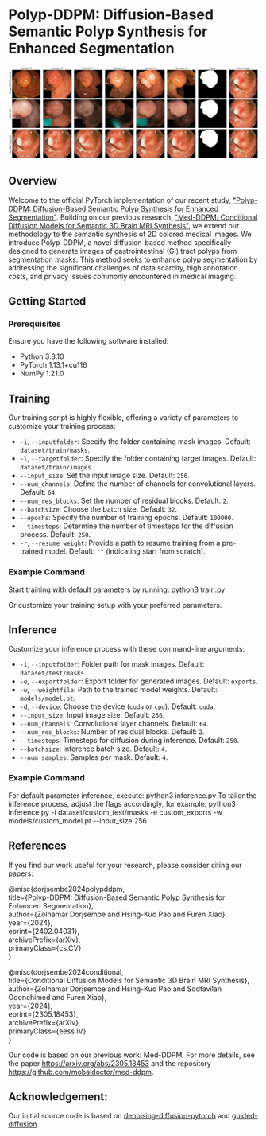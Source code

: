 <!-- #region -->
# Polyp-DDPM: Diffusion-Based Semantic Polyp Synthesis for Enhanced Segmentation

![Polyp-DDPM comparison](./figure.png "Comparison of synthetic images")


## Overview

Welcome to the official PyTorch implementation of our recent study, ["Polyp-DDPM: Diffusion-Based Semantic Polyp Synthesis for Enhanced Segmentation"](https://arxiv.org/abs/2402.04031). Building on our previous research, ["Med-DDPM: Conditional Diffusion Models for Semantic 3D Brain MRI Synthesis"](https://arxiv.org/abs/2305.18453), we extend our methodology to the semantic synthesis of 2D colored medical images. We introduce Polyp-DDPM, a novel diffusion-based method specifically designed to generate images of gastrointestinal (GI) tract polyps from segmentation masks. This method seeks to enhance polyp segmentation by addressing the significant challenges of data scarcity, high annotation costs, and privacy issues commonly encountered in medical imaging.

## Getting Started

### Prerequisites

Ensure you have the following software installed:

- Python 3.8.10
- PyTorch 1.13.1+cu116
- NumPy 1.21.0

## Training

Our training script is highly flexible, offering a variety of parameters to customize your training process:

- `-i`, `--inputfolder`: Specify the folder containing mask images. Default: `dataset/train/masks`.
- `-l`, `--targetfolder`: Specify the folder containing target images. Default: `dataset/train/images`.
- `--input_size`: Set the input image size. Default: `256`.
- `--num_channels`: Define the number of channels for convolutional layers. Default: `64`.
- `--num_res_blocks`: Set the number of residual blocks. Default: `2`.
- `--batchsize`: Choose the batch size. Default: `32`.
- `--epochs`: Specify the number of training epochs. Default: `100000`.
- `--timesteps`: Determine the number of timesteps for the diffusion process. Default: `250`.
- `-r`, `--resume_weight`: Provide a path to resume training from a pre-trained model. Default: `""` (indicating start from scratch).

### Example Command

Start training with default parameters by running: python3 train.py

Or customize your training setup with your preferred parameters.

## Inference

Customize your inference process with these command-line arguments:

- `-i`, `--inputfolder`: Folder path for mask images. Default: `dataset/test/masks`.
- `-e`, `--exportfolder`: Export folder for generated images. Default: `exports`.
- `-w`, `--weightfile`: Path to the trained model weights. Default: `models/model.pt`.
- `-d`, `--device`: Choose the device (`cuda` or `cpu`). Default: `cuda`.
- `--input_size`: Input image size. Default: `256`.
- `--num_channels`: Convolutional layer channels. Default: `64`.
- `--num_res_blocks`: Number of residual blocks. Default: `2`.
- `--timesteps`: Timesteps for diffusion during inference. Default: `250`.
- `--batchsize`: Inference batch size. Default: `4`.
- `--num_samples`: Samples per mask. Default: `4`.

### Example Command

For default parameter inference, execute: python3 inference.py
To tailor the inference process, adjust the flags accordingly, for example:
python3 inference.py -i dataset/custom_test/masks -e custom_exports -w models/custom_model.pt --input_size 256


## References

If you find our work useful for your research, please consider citing our papers:

@misc{dorjsembe2024polypddpm,\
      title={Polyp-DDPM: Diffusion-Based Semantic Polyp Synthesis for Enhanced Segmentation},\
      author={Zolnamar Dorjsembe and Hsing-Kuo Pao and Furen Xiao},\
      year={2024},\
      eprint={2402.04031},\
      archivePrefix={arXiv},\
      primaryClass={cs.CV}\
}

@misc{dorjsembe2024conditional,\
      title={Conditional Diffusion Models for Semantic 3D Brain MRI Synthesis}, \
      author={Zolnamar Dorjsembe and Hsing-Kuo Pao and Sodtavilan Odonchimed and Furen Xiao},\
      year={2024},\
      eprint={2305.18453},\
      archivePrefix={arXiv},\
      primaryClass={eess.IV}\
}


Our code is based on our previous work: Med-DDPM. For more details, see the paper https://arxiv.org/abs/2305.18453 and the repository https://github.com/mobaidoctor/med-ddpm.


## Acknowledgement:
Our initial source code is based on [denoising-diffusion-pytorch](https://github.com/lucidrains/denoising-diffusion-pytorch) and [guided-diffusion](https://github.com/openai/guided-diffusion).
<!-- #endregion -->

```python

```
